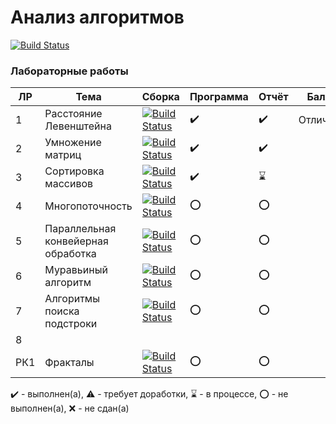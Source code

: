 # Анализ алгоритмов
[![Build Status](https://gitlab.com/SGCube/Analysis-of-Algorithms/badges/master/pipeline.svg)](https://gitlab.com/SGCube/Analysis-of-Algorithms/commits/master)

### Лабораторные работы

|ЛР|Тема|Сборка|Программа|Отчёт|Балл|
|--|----|------|---------|-----|----|
|1|Расстояние Левенштейна|[![Build Status](https://gitlab.com/SGCube/Analysis-of-Algorithms/badges/lab_01/pipeline.svg)](https://gitlab.com/SGCube/Analysis-of-Algorithms/commits/lab_01)|✔️|✔️|Отлично|
|2|Умножение матриц|[![Build Status](https://gitlab.com/SGCube/Analysis-of-Algorithms/badges/lab_02/pipeline.svg)](https://gitlab.com/SGCube/Analysis-of-Algorithms/commits/lab_02)|✔️|✔️||
|3|Сортировка массивов|[![Build Status](https://gitlab.com/SGCube/Analysis-of-Algorithms/badges/lab_03/pipeline.svg)](https://gitlab.com/SGCube/Analysis-of-Algorithms/commits/lab_03)|✔️|⌛️||
|4|Многопоточность|[![Build Status](https://gitlab.com/SGCube/Analysis-of-Algorithms/badges/lab_04/pipeline.svg)](https://gitlab.com/SGCube/Analysis-of-Algorithms/commits/lab_04)|⭕️|⭕️||
|5|Параллельная конвейерная обработка|[![Build Status](https://gitlab.com/SGCube/Analysis-of-Algorithms/badges/lab_05/pipeline.svg)](https://gitlab.com/SGCube/Analysis-of-Algorithms/commits/lab_05)|⭕️|⭕️||
|6|Муравьиный алгоритм|[![Build Status](https://gitlab.com/SGCube/Analysis-of-Algorithms/badges/lab_06/pipeline.svg)](https://gitlab.com/SGCube/Analysis-of-Algorithms/commits/lab_06)|⭕️|⭕️||
|7|Алгоритмы поиска подстроки|[![Build Status](https://gitlab.com/SGCube/Analysis-of-Algorithms/badges/lab_07/pipeline.svg)](https://gitlab.com/SGCube/Analysis-of-Algorithms/commits/lab_07)|⭕️|⭕️||
|8||||||
|РК1|Фракталы|[![Build Status](https://gitlab.com/SGCube/Analysis-of-Algorithms/badges/rk_01/pipeline.svg)](https://gitlab.com/SGCube/Analysis-of-Algorithms/commits/rk_01)|⭕️|⭕️||

✔️ - выполнен(а), ⚠️ - требует доработки, ⌛️ - в процессе, ⭕️ - не выполнен(а), ❌ - не сдан(а)
